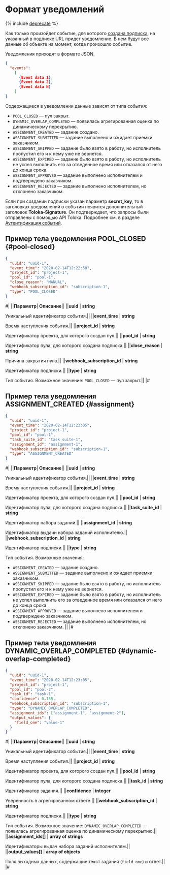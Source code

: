 # Формат уведомлений

{% include [deprecate](../../_includes/deprecate.md) %}

Как только произойдет событие, для которого [создана подписка](put-webhook-subscriptions.md), на указанный в подписке URL придет уведомление. В нем будут все данные об объекте на момент, когда произошло событие.

Уведомления приходят в формате JSON.

```json
{
  "events":
    [
      {Event data 1},
      {Event data 2},
      {Event data N}
    ]
}
```

Содержащиеся в уведомлении данные зависят от типа события:

- `POOL_CLOSED` — пул закрыт.
- `DYNAMIC_OVERLAP_COMPLETED` — появилась агрегированная оценка по динамическому перекрытию.
- `ASSIGNMENT_CREATED` — задание создано.
- `ASSIGNMENT_SUBMITTED` — задание выполнено и ожидает приемки заказчиком.
- `ASSIGNMENT_SKIPPED` — задание было взято в работу, но исполнитель пропустил его и к нему уже не вернется.
- `ASSIGNMENT_EXPIRED` — задание было взято в работу, но исполнитель не успел выполнить его за отведенное время или отказался от него до конца срока.
- `ASSIGNMENT_APPROVED` — задание выполнено исполнителем и подтверждено заказчиком.
- `ASSIGNMENT_REJECTED` — задание выполнено исполнителем, но отклонено заказчиком.


Если при создании подписки указан параметр **secret_key**, то в заголовках уведомлений о событии появится дополнительный заголовок **Toloka-Signature**. Он подтверждает, что запросы были отправлены с помощью API Toloka. Подробнее см. в разделе [Аутентификация событий](authentication.md).

## Пример тела уведомления POOL_CLOSED {#pool-closed}

```json
{
  "uuid": "uuid-1",
  "event_time": "2020-02-14T12:22:58",
  "project_id": "project-1",
  "pool_id": "pool-1",
  "close_reason": "MANUAL",
  "webhook_subscription_id": "subscription-1",
  "type": "POOL_CLOSED"
}
```

#|
||**Параметр**| **Описание**||
||**uuid** | **string**

Уникальный идентификатор события.||
||**event_time** | **string**

Время наступления события.||
||**project_id** | **string**

Идентификатор проекта, для которого создан пул.||
||**pool_id** | **string**

Идентификатор пула, для которого создана подписка.||
||**close_reason** | **string**

Причина закрытия пула.||
||**webhook_subscription_id** | **string**

Идентификатор подписки.||
||**type** | **string**

Тип события.
Возможное значение: `POOL_CLOSED` — пул закрыт.||
|#

## Пример тела уведомления ASSIGNMENT_CREATED {#assignment}

```json
{
  "uuid": "uuid-1",
  "event_time": "2020-02-14T12:23:05",
  "project_id": "project-1",
  "pool_id": "pool-1",
  "task_suite_id": "task suite-1",
  "assignment_id": "assignment-1",
  "webhook_subscription_id": "subscription-1",
  "type": "ASSIGNMENT_CREATED"
}
```

#|
||**Параметр**| **Описание**||
||**uuid** | **string**

Уникальный идентификатор события.||
||**event_time** | **string**

Время наступления события.||
||**project_id** | **string**

Идентификатор проекта, для которого создан пул.||
||**pool_id** | **string**

Идентификатор пула, для которого создана подписка.||
||**task_suite_id** | **string**

Идентификатор набора заданий.||
||**assignment_id** | **string**

Идентификатор выдачи набора заданий исполнителю.||
||**webhook_subscription_id** | **string**

Идентификатор подписки.||
||**type** | **string**

Тип события.
Возможные значения:

- `ASSIGNMENT_CREATED` — задание создано.
- `ASSIGNMENT_SUBMITTED` — задание выполнено и ожидает приемки заказчиком.
- `ASSIGNMENT_SKIPPED` — задание было взято в работу, но исполнитель пропустил его и к нему уже не вернется.
- `ASSIGNMENT_EXPIRED` — задание было взято в работу, но исполнитель не успел выполнить его за отведенное время или отказался от него до конца срока.
- `ASSIGNMENT_APPROVED` — задание выполнено исполнителем и подтверждено заказчиком.
- `ASSIGNMENT_REJECTED` — задание выполнено исполнителем, но отклонено заказчиком.
||
|#

## Пример тела уведомления DYNAMIC_OVERLAP_COMPLETED {#dynamic-overlap-completed}

```json
{
  "uuid": "uuid-1",
  "event_time": "2020-02-14T12:23:05",
  "project_id": "project-1",
  "pool_id": "pool-2",
  "task_id": "task-1",
  "confidence": 0.155,
  "webhook_subscription_id": "subscription-1",
  "type": "DYNAMIC_OVERLAP_COMPLETED",
  "assignment_ids": ["assignment-1", "assignment-2"],
  "output_values": {
    "field_one": "value-1"
  }
}
```

#|
||**Параметр**| **Описание**||
||**uuid** | **string**

Уникальный идентификатор события.||
||**event_time** | **string**

Время наступления события.||
||**project_id** | **string**

Идентификатор проекта, для которого создан пул.||
||**pool_id** | **string**

Идентификатор пула, для которого создана подписка.||
||**task_id** | **string**

Идентификатор задания.||
||**confidence** | **integer**

Уверенность в агрегированном ответе.||
||**webhook_subscription_id** | **string**

Идентификатор подписки.||
||**type** | **string**

Тип события.
Возможное значение: `DYNAMIC_OVERLAP_COMPLETED` — появилась агрегированная оценка по динамическому перекрытию.||
||**assignment_ids[]** | **array of strings**

Идентификаторы выдач набора заданий исполнителям.||
||**output_values[]** | **array of objects**

Поля выходных данных, содержащие текст задания (`field_one`) и ответ.||
|#